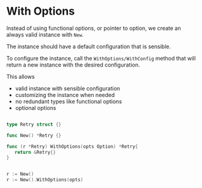 # With Options

Instead of using functional options, or pointer to option, we create an always valid instance with `New`.

The instance should have a default configuration that is sensible. 

To configure the instance, call the `WithOptions/WithConfig` method that will return a new instance with the desired configuration.


This allows
- valid instance with sensible configuration
- customizing the instance when needed
- no redundant types like functional options
- optional options


```go

type Retry struct {}

func New() *Retry {}

func (r *Retry) WithOptions(opts Option) *Retry{
   return &Retry{}
}


r := New()
r := New().WithOptions(opts)

```
